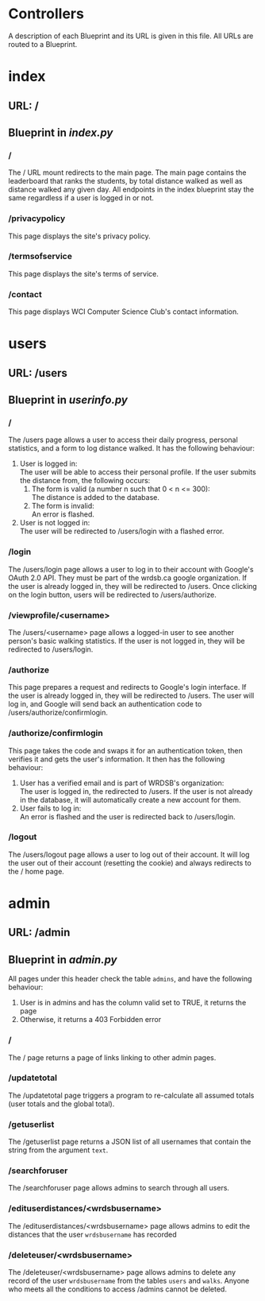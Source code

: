 # Controllers
A description of each Blueprint and its URL is given in this file. All URLs are routed to a Blueprint.

# index
## URL: /
## Blueprint in _index.py_
### /
The / URL mount redirects to the main page. The main page contains the leaderboard that ranks the students, by total distance walked as well as distance walked any given day. All endpoints in the index blueprint stay the same regardless if a user is logged in or not.

### /privacypolicy
This page displays the site's privacy policy.

### /termsofservice
This page displays the site's terms of service.

### /contact
This page displays WCI Computer Science Club's contact information.

# users
## URL: /users
## Blueprint in _userinfo.py_
### /
The /users page allows a user to access their daily progress, personal statistics, and a form to log distance walked.
It has the following behaviour:
1. User is logged in:  
The user will be able to access their personal profile. If the user submits the distance from, the following occurs:  
    1. The form is valid (a number n such that 0 < n <= 300):  
    The distance is added to the database.
    2. The form is invalid:  
    An error is flashed.
2. User is not logged in:  
The user will be redirected to /users/login with a flashed error.

### /login
The /users/login page allows a user to log in to their account with Google's OAuth 2.0 API.
They must be part of the wrdsb.ca google organization.
If the user is already logged in, they will be redirected to /users.
Once clicking on the login button, users will be redirected to /users/authorize.

### /viewprofile/\<username\>
The /users/\<username\> page allows a logged-in user to see another person's basic walking statistics.
If the user is not logged in, they will be redirected to /users/login.

### /authorize
This page prepares a request and redirects to Google's login interface.
If the user is already logged in, they will be redirected to /users.
The user will log in, and Google will send back an authentication code to /users/authorize/confirmlogin.

### /authorize/confirmlogin
This page takes the code and swaps it for an authentication token, then verifies it and gets the user's information.
It then has the following behaviour:
1. User has a verified email and is part of WRDSB's organization:  
The user is logged in, the redirected to /users. If the user is not already in the database, it will automatically create a new account for them.
2. User fails to log in:  
An error is flashed and the user is redirected back to /users/login.

### /logout
The /users/logout page allows a user to log out of their account. It will log the user out of their account (resetting the cookie) and always redirects to the / home page.

# admin
## URL: /admin
## Blueprint in _admin.py_
All pages under this header check the table `admins`, and have the following behaviour:
1. User is in admins and has the column valid set to TRUE, it returns the page
2. Otherwise, it returns a 403 Forbidden error
### /
The / page returns a page of links linking to other admin pages.

### /updatetotal
The /updatetotal page triggers a program to re-calculate all assumed totals (user totals and the global total).

### /getuserlist
The /getuserlist page returns a JSON list of all usernames that contain the string from the argument `text`.

### /searchforuser
The /searchforuser page allows admins to search through all users.

### /edituserdistances/\<wrdsbusername\>
The /edituserdistances/\<wrdsbusername\> page allows admins to edit the distances that the user `wrdsbusername` has recorded

### /deleteuser/\<wrdsbusername\>
The /deleteuser/\<wrdsbusername\> page allows admins to delete any record of the user `wrdsbusername` from the tables `users` and `walks`. Anyone who meets all the conditions to access /admins cannot be deleted.
